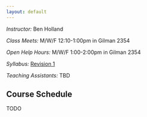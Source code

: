 ```yaml
---
layout: default
---
```


*Instructor:* Ben Holland 

*Class Meets:* M/W/F 12:10-1:00pm in Gilman 2354

*Open Help Hours:* M/W/F 1:00-2:00pm in Gilman 2354

*Syllabus:* [Revision 1](#)

*Teaching Assistants:* TBD

## Course Schedule
TODO